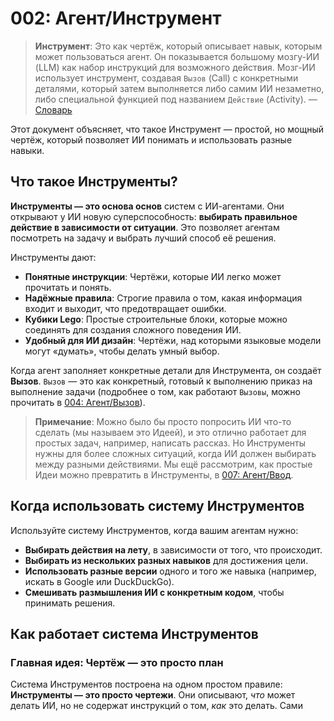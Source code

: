 # 002: Агент/Инструмент

> **Инструмент**: Это как чертёж, который описывает навык, которым может пользоваться агент. Он показывается большому мозгу-ИИ (LLM) как набор инструкций для возможного действия. Мозг-ИИ использует инструмент, создавая `Вызов` (Call) с конкретными деталями, который затем выполняется либо самим ИИ незаметно, либо специальной функцией под названием `Действие` (Activity). — [Словарь](./000_glossary.md)



Этот документ объясняет, что такое Инструмент — простой, но мощный чертёж, который позволяет ИИ понимать и использовать разные навыки.

## Что такое Инструменты?

**Инструменты — это основа основ** систем с ИИ-агентами. Они открывают у ИИ новую суперспособность: **выбирать правильное действие в зависимости от ситуации**. Это позволяет агентам посмотреть на задачу и выбрать лучший способ её решения.

Инструменты дают:

- **Понятные инструкции**: Чертёжи, которые ИИ легко может прочитать и понять.
- **Надёжные правила**: Строгие правила о том, какая информация входит и выходит, что предотвращает ошибки.
- **Кубики Lego**: Простые строительные блоки, которые можно соединять для создания сложного поведения ИИ.
- **Удобный для ИИ дизайн**: Чертёжи, над которыми языковые модели могут «думать», чтобы делать умный выбор.

Когда агент заполняет конкретные детали для Инструмента, он создаёт **Вызов**. `Вызов` — это как конкретный, готовый к выполнению приказ на выполнение задачи (подробнее о том, как работают `Вызовы`, можно прочитать в [004: Агент/Вызов](./004_agent_call.md)).

> **Примечание**: Можно было бы просто попросить ИИ что-то сделать (мы называем это Идеей), и это отлично работает для простых задач, например, написать рассказ. Но Инструменты нужны для более сложных ситуаций, когда ИИ должен выбирать между разными действиями. Мы ещё рассмотрим, как простые Идеи можно превратить в Инструменты, в [007: Агент/Ввод](./007_agent_input.md).

## Когда использовать систему Инструментов

Используйте систему Инструментов, когда вашим агентам нужно:

- **Выбирать действия на лету**, в зависимости от того, что происходит.
- **Выбирать из нескольких разных навыков** для достижения цели.
- **Использовать разные версии** одного и того же навыка (например, искать в Google или DuckDuckGo).
- **Смешивать размышления ИИ с конкретным кодом**, чтобы принимать решения.

## Как работает система Инструментов

### Главная идея: Чертёж — это просто план

Система Инструментов построена на одном простом правиле: **Инструменты — это просто чертежи**. Они описывают, *что* может делать ИИ, но не содержат инструкций о том, *как* это делать. Сами